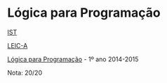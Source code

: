 # Lógica para Programação

[IST](https://tecnico.ulisboa.pt/pt/) 

[LEIC-A](https://fenix.tecnico.ulisboa.pt/cursos/leic-a/descricao)

[Lógica para Programação](https://fenix.tecnico.ulisboa.pt/disciplinas/LP564511/2014-2015/2-semestre) - 1º ano 2014-2015

Nota: 20/20
